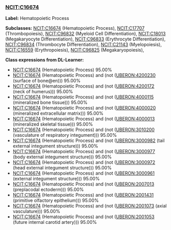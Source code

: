 
### [NCIT:C16674](http://purl.obolibrary.org/obo/NCIT_C16674)
**Label:** Hematopoietic Process

**Subclasses:** [NCIT:C16674](http://purl.obolibrary.org/obo/NCIT_C16674) (Hematopoietic Process), [NCIT:C17707](http://purl.obolibrary.org/obo/NCIT_C17707) (Thrombopoiesis), [NCIT:C96832](http://purl.obolibrary.org/obo/NCIT_C96832) (Myeloid Cell Differentiation), [NCIT:C18013](http://purl.obolibrary.org/obo/NCIT_C18013) (Megakaryocyte Differentiation), [NCIT:C96833](http://purl.obolibrary.org/obo/NCIT_C96833) (Erythrocyte Differentiation), [NCIT:C96834](http://purl.obolibrary.org/obo/NCIT_C96834) (Thrombocyte Differentiation), [NCIT:C21143](http://purl.obolibrary.org/obo/NCIT_C21143) (Myelopoiesis), [NCIT:C16559](http://purl.obolibrary.org/obo/NCIT_C16559) (Erythropoiesis), [NCIT:C96825](http://purl.obolibrary.org/obo/NCIT_C96825) (Megakaryopoiesis), 

**Class expressions from DL-Learner:**

- [NCIT:C16674](http://purl.obolibrary.org/obo/NCIT_C16674) (Hematopoietic Process) 95.00%
- [NCIT:C16674](http://purl.obolibrary.org/obo/NCIT_C16674) (Hematopoietic Process) and (not ([UBERON:4200230](http://purl.obolibrary.org/obo/UBERON_4200230) (surface of bone@en))) 95.00%
- [NCIT:C16674](http://purl.obolibrary.org/obo/NCIT_C16674) (Hematopoietic Process) and (not ([UBERON:4200172](http://purl.obolibrary.org/obo/UBERON_4200172) (neck of humerus))) 95.00%
- [NCIT:C16674](http://purl.obolibrary.org/obo/NCIT_C16674) (Hematopoietic Process) and (not ([UBERON:4000115](http://purl.obolibrary.org/obo/UBERON_4000115) (mineralized bone tissue))) 95.00%
- [NCIT:C16674](http://purl.obolibrary.org/obo/NCIT_C16674) (Hematopoietic Process) and (not ([UBERON:4000020](http://purl.obolibrary.org/obo/UBERON_4000020) (mineralized extracellular matrix))) 95.00%
- [NCIT:C16674](http://purl.obolibrary.org/obo/NCIT_C16674) (Hematopoietic Process) and (not ([UBERON:4000013](http://purl.obolibrary.org/obo/UBERON_4000013) (mineralized skeletal tissue))) 95.00%
- [NCIT:C16674](http://purl.obolibrary.org/obo/NCIT_C16674) (Hematopoietic Process) and (not ([UBERON:3010200](http://purl.obolibrary.org/obo/UBERON_3010200) (vasculature of respiratory integument))) 95.00%
- [NCIT:C16674](http://purl.obolibrary.org/obo/NCIT_C16674) (Hematopoietic Process) and (not ([UBERON:3000982](http://purl.obolibrary.org/obo/UBERON_3000982) (tail external integument structure))) 95.00%
- [NCIT:C16674](http://purl.obolibrary.org/obo/NCIT_C16674) (Hematopoietic Process) and (not ([UBERON:3000977](http://purl.obolibrary.org/obo/UBERON_3000977) (body external integument structure))) 95.00%
- [NCIT:C16674](http://purl.obolibrary.org/obo/NCIT_C16674) (Hematopoietic Process) and (not ([UBERON:3000972](http://purl.obolibrary.org/obo/UBERON_3000972) (head external integument structure))) 95.00%
- [NCIT:C16674](http://purl.obolibrary.org/obo/NCIT_C16674) (Hematopoietic Process) and (not ([UBERON:3000961](http://purl.obolibrary.org/obo/UBERON_3000961) (external integument structure))) 95.00%
- [NCIT:C16674](http://purl.obolibrary.org/obo/NCIT_C16674) (Hematopoietic Process) and (not ([UBERON:2007013](http://purl.obolibrary.org/obo/UBERON_2007013) (preplacodal ectoderm))) 95.00%
- [NCIT:C16674](http://purl.obolibrary.org/obo/NCIT_C16674) (Hematopoietic Process) and (not ([UBERON:2001431](http://purl.obolibrary.org/obo/UBERON_2001431) (primitive olfactory epithelium))) 95.00%
- [NCIT:C16674](http://purl.obolibrary.org/obo/NCIT_C16674) (Hematopoietic Process) and (not ([UBERON:2001073](http://purl.obolibrary.org/obo/UBERON_2001073) (axial vasculature))) 95.00%
- [NCIT:C16674](http://purl.obolibrary.org/obo/NCIT_C16674) (Hematopoietic Process) and (not ([UBERON:2001053](http://purl.obolibrary.org/obo/UBERON_2001053) (future internal carotid artery))) 95.00%


